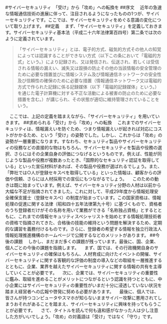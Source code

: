 ﻿<!-- textlint-disable prh -->
#サイバーセキュリティ　「受け」から「攻め」への転換を
##序文
　近年の急速な情報通信技術の進展に伴って、注目されるようになったものの1つが、サイバーセキュリティです。ここでは、サイバーセキュリティをめぐる意識の変化について取り上げます。
##定義
　まず、「サイバーセキュリティ」を定義しておきます。サイバーセキュリティ基本法（平成二十六年法律第百四号）第二条では次のように定義されています。
>「サイバーセキュリティ」とは、電子的方式、磁気的方式その他人の知覚によっては認識することができない方式（以下この条において「電磁的方式」という。）により記録され、又は発信され、伝送され、若しくは受信される情報の漏えい、滅失又は毀損の防止その他の当該情報の安全管理のために必要な措置並びに情報システム及び情報通信ネットワークの安全性及び信頼性の確保のために必要な措置（情報通信ネットワーク又は電磁的方式で作られた記録に係る記録媒体（以下「電磁的記録媒体」という。）を通じた電子計算機に対する不正な活動による被害の防止のために必要な措置を含む。）が講じられ、その状態が適切に維持管理されていることをいう。

　ここでは、上記の定義を踏まえながら、「サイバーセキュリティ」を用いていきます。
##求められる「受け」から「攻め」への転換
　これまでのサイバーセキュリティは、情報漏えいを防ぐため、つまり情報漏えいが起きれば対応にコストがかかるため、という「受け」の姿勢でした。しかし、これからは「攻め」の姿勢が一層重要になります。すなわち、セキュリティ製品やサイバーセキュリティの役務などの直接的な物はもちろん、サイバーセキュリティを製品や役務の選択、さらにはその企業自身の評価につなげるというものです。例えば、性能が同じような製品や役務が複数あったとき、「国際的なセキュリティ認証を取得している」といった宣伝材料があれば、その製品や役務が選ばれるでしょう。また、「弊社では○人が登録セキスペを取得している」といった情報は、顧客からの評価や信頼、さらには人材採用での宣伝にもつながるでしょう。
　このための動きは既に始まっています。例えば、サイバーセキュリティ分野の人材は以前から大幅な不足が指摘されてきました。これに対して、平成29年度から情報処理安全確保支援士（登録セキスペ）の制度が始まっています。この国家資格は、情報処理の促進に関する法律（昭和四十五年法律第九十号）に基づくもので、資格者のうち登録者だけがその名称を用いて業務ができる「名称独占資格」とするとともに、これまでの情報セキュリティスペシャリストを始めとする情報処理技術者の資格で指摘されてきた、合格後の技能の維持という問題を解決するため、定期的な講習を義務付けるものです。さらに、登録者の希望する情報を独立行政法人情報処理推進機構のホームページで公開するなどのメリットがあります。
##今後の課題
　しかし、まだまだ多くの課題が残っています。最後に、国、企業、個人ごとの今後の課題を指摘します。
　まず、国では、その行政機関自身のサイバーセキュリティの確保はもちろん、人材育成に向けたイベントの開催、サイバーセキュリティに関する客観的な評価の制度の導入などの取組を一層推進するとともに、企業、業界を越えたサイバーセキュリティに関する情報の共有を主導していくことが必要です。
　次に、企業では、サイバーセキュリティの重要性に鑑み、取組を進めることがメリットにつながるという認識を持つとともに、中小企業にはサイバーセキュリティの重要性がいまだ十分に浸透していない状況を踏まえ経営者への広報や啓発に努める必要があります。
　最後に、個人では、皆さんが持つコンピュータやスマホが知らないままサイバー攻撃に悪用されてしまうおそれがあることを踏まえ、サイバーセキュリティに興味を持ってもらうことが必要です。
　さて、タイトルを読んで何も違和感がなかった人は少し注意した方がいいでしょう。「攻め」の対義語は「受け」ではなく「守り」です。
<!-- textlint-enable prh -->